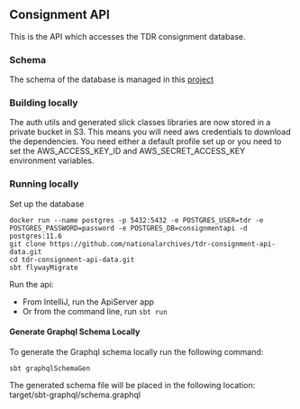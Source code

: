 ## Consignment API 

This is the API which accesses the TDR consignment database. 

### Schema
The schema of the database is managed in this [project](https://github.com/nationalarchives/tdr-consignment-api-data)

### Building locally
The auth utils and generated slick classes libraries are now stored in a private bucket in S3. This means you will need aws credentials to download the dependencies.
You need either a default profile set up or you need to set the AWS_ACCESS_KEY_ID and AWS_SECRET_ACCESS_KEY environment variables. 

### Running locally

Set up the database
```
docker run --name postgres -p 5432:5432 -e POSTGRES_USER=tdr -e POSTGRES_PASSWORD=password -e POSTGRES_DB=consignmentapi -d postgres:11.6
git clone https://github.com/nationalarchives/tdr-consignment-api-data.git
cd tdr-consignment-api-data.git
sbt flywayMigrate
```

Run the api:

* From IntelliJ, run the ApiServer app
* Or from the command line, run `sbt run`

#### Generate Graphql Schema Locally

To generate the Graphql schema locally run the following command:

`sbt graphqlSchemaGen`

The generated schema file will be placed in the following location: target/sbt-graphql/schema.graphql
